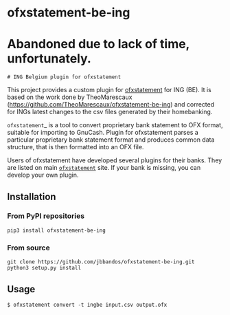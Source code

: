 # ofxstatement-be-ing 

# Abandoned due to lack of time, unfortunately.

~~~~~~~~~~~~~~~~~~~~~~~~~~~~~~
# ING Belgium plugin for ofxstatement 
~~~~~~~~~~~~~~~~~~~~~~~~~~~~~~

This project provides a custom plugin for [ofxstatement](https://github.com/kedder/ofxstatement) for ING (BE). It is based
on the work done by TheoMarescaux (https://github.com/TheoMarescaux/ofxstatement-be-ing)
and corrected for INGs latest changes to the csv files generated by their homebanking.

`ofxstatement`_ is a tool to convert proprietary bank statement to OFX format,
suitable for importing to GnuCash. Plugin for ofxstatement parses a
particular proprietary bank statement format and produces common data
structure, that is then formatted into an OFX file.

Users of ofxstatement have developed several plugins for their banks. They are
listed on main [`ofxstatement`](https://github.com/kedder/ofxstatement) site. If your bank is missing, you can develop
your own plugin.

## Installation

### From PyPI repositories
```
pip3 install ofxstatement-be-ing
```

### From source
```
git clone https://github.com/jbbandos/ofxstatement-be-ing.git
python3 setup.py install
```

## Usage
```
$ ofxstatement convert -t ingbe input.csv output.ofx
```
